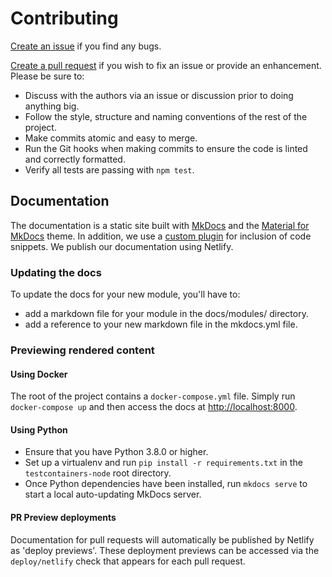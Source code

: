# Contributing

[Create an issue](https://github.com/testcontainers/testcontainers-node/issues) if you find any bugs.

[Create a pull request](https://github.com/testcontainers/testcontainers-node/pulls) if you wish to fix an issue or provide an enhancement. Please be sure to:
* Discuss with the authors via an issue or discussion prior to doing anything big.
* Follow the style, structure and naming conventions of the rest of the project.
* Make commits atomic and easy to merge.
* Run the Git hooks when making commits to ensure the code is linted and correctly formatted.
* Verify all tests are passing with `npm test`.

## Documentation

The documentation is a static site built with [MkDocs](https://www.mkdocs.org/) and the [Material for MkDocs](https://squidfunk.github.io/mkdocs-material/) theme. In addition, we use a [custom plugin](https://github.com/rnorth/mkdocs-codeinclude-plugin) for inclusion of code snippets. We publish our documentation using Netlify.

### Updating the docs

To update the docs for your new module, you'll have to:
 - add a markdown file for your module in the docs/modules/ directory.
 - add a reference to your new markdown file in the mkdocs.yml file.

### Previewing rendered content

#### Using Docker

The root of the project contains a `docker-compose.yml` file. Simply run `docker-compose up` and then access the docs at [http://localhost:8000](http://localhost:8000).

#### Using Python

* Ensure that you have Python 3.8.0 or higher.
* Set up a virtualenv and run `pip install -r requirements.txt` in the `testcontainers-node` root directory.
* Once Python dependencies have been installed, run `mkdocs serve` to start a local auto-updating MkDocs server.

#### PR Preview deployments

Documentation for pull requests will automatically be published by Netlify as 'deploy previews'. These deployment previews can be accessed via the `deploy/netlify` check that appears for each pull request.

